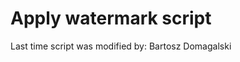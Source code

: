 Apply watermark script
======================

Last time script was modified by: Bartosz Domagalski
